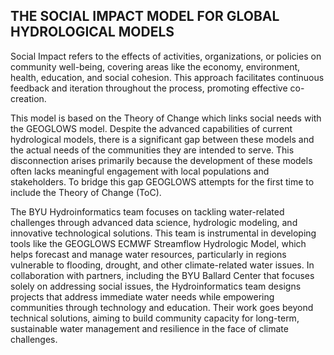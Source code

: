 <div id="google_translate_element"></div>

<script type="text/javascript">
  function googleTranslateElementInit() {
    new google.translate.TranslateElement(
      {
        pageLanguage: 'en'
      },
      'google_translate_element'
    );
  }
</script>

<script type="text/javascript" src="//translate.google.com/translate_a/element.js?cb=googleTranslateElementInit"></script>


## THE SOCIAL IMPACT MODEL FOR GLOBAL HYDROLOGICAL MODELS

Social Impact refers to the effects of activities, organizations, or policies on community well-being, covering areas like the economy, environment, health, education, and social cohesion. This approach facilitates continuous feedback and iteration throughout the process, promoting effective co-creation.

This model is based on the Theory of Change which links social needs with the GEOGLOWS model. Despite the advanced capabilities of current hydrological models, there is a significant gap between these models and the actual needs of the communities they are intended to serve. This disconnection arises primarily because the development of these models often lacks meaningful engagement with local populations and stakeholders. To bridge this gap GEOGLOWS attempts for the first time to include the Theory of Change (ToC).

The BYU Hydroinformatics team focuses on tackling water-related challenges through advanced data science, hydrologic modeling, and innovative technological solutions. This team is instrumental in developing tools like the GEOGLOWS ECMWF Streamflow Hydrologic Model, which helps forecast and manage water resources, particularly in regions vulnerable to flooding, drought, and other climate-related water issues. In collaboration with partners, including the BYU Ballard Center that focuses solely on addressing social issues, the Hydroinformatics team designs projects that address immediate water needs while empowering communities through technology and education. Their work goes beyond technical solutions, aiming to build community capacity for long-term, sustainable water management and resilience in the face of climate challenges.
